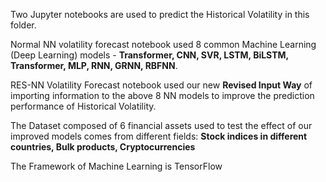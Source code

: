 Two Jupyter notebooks are used to predict the Historical Volatility in this folder.

Normal NN volatility forecast notebook used 8 common Machine Learning (Deep Learning) models - **Transformer, CNN, SVR, LSTM, BiLSTM, Transformer, MLP, RNN, GRNN, RBFNN**.

RES-NN Volatility Forecast notebook used our new **Revised Input Way** of importing information to the above 8 NN models to improve the prediction performance of Historical Volatility.

The Dataset composed of 6 financial assets used to test the effect of our improved models comes from different fields: **Stock indices in different countries, Bulk products, Cryptocurrencies**

The Framework of Machine Learning is TensorFlow
